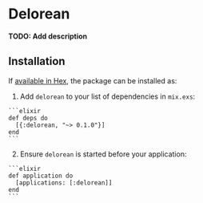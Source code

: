 # Delorean

**TODO: Add description**

## Installation

If [available in Hex](https://hex.pm/docs/publish), the package can be installed as:

  1. Add `delorean` to your list of dependencies in `mix.exs`:

    ```elixir
    def deps do
      [{:delorean, "~> 0.1.0"}]
    end
    ```

  2. Ensure `delorean` is started before your application:

    ```elixir
    def application do
      [applications: [:delorean]]
    end
    ```

